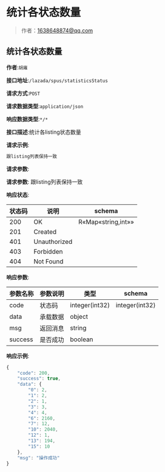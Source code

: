 # 统计各状态数量

> 作者：1638648874@qq.com

## 统计各状态数量

**作者**:`胡雍`

**接口地址**:`/lazada/spus/statisticsStatus`


**请求方式**:`POST`


**请求数据类型**:`application/json`


**响应数据类型**:`*/*`


**接口描述**:统计各listing状态数量


**请求示例**:


```javascript
跟listing列表保持一致
```


**请求参数**:


**请求参数**: 跟listing列表保持一致


**响应状态**:


| 状态码 | 说明 | schema |
| -------- | -------- | ----- | 
|200|OK|R«Map«string,int»»|
|201|Created||
|401|Unauthorized||
|403|Forbidden||
|404|Not Found|||


**响应参数**:


| 参数名称 | 参数说明 | 类型 | schema |
| -------- | -------- | ----- |----- | 
|code|状态码|integer(int32)|integer(int32)|
|data|承载数据|object||
|msg|返回消息|string||
|success|是否成功|boolean|||


**响应示例**:
```javascript
{
    "code": 200,
    "success": true,
    "data": {
        "0": 2,
        "1": 2,
        "2": 1,
        "3": 3,
        "4": 4,
        "6": 2160,
        "7": 12,
        "10": 2040,
        "12": 1,
        "13": 194,
        "15": 10
    },
    "msg": "操作成功"
}
```